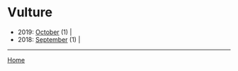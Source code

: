 # Vulture

  * 2019: 
      [October](./vulture-2019-10.md) (1) | 
  * 2018: 
      [September](./vulture-2018-09.md) (1) | 

----

[Home](../)
